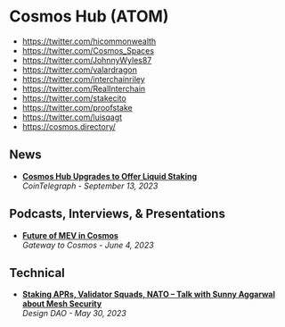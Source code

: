# Cosmos Hub (ATOM)

- https://twitter.com/hicommonwealth
- https://twitter.com/Cosmos_Spaces
- https://twitter.com/JohnnyWyles87
- https://twitter.com/valardragon
- https://twitter.com/interchainriley
- https://twitter.com/RealInterchain
- https://twitter.com/stakecito
- https://twitter.com/proofstake
- https://twitter.com/luisqagt
- https://cosmos.directory/

## News
- [**Cosmos Hub Upgrades to Offer Liquid Staking**](https://cointelegraph.com/news/cosmos-hub-upgrades-offer-liquid-staking)
  <br/>_CoinTelegraph - September 13, 2023_

## Podcasts, Interviews, & Presentations
- [**Future of MEV in Cosmos**](https://www.youtube.com/watch?v=rQuDbh0JQj8)
  <br/>_Gateway to Cosmos - June 4, 2023_

## Technical
- [**Staking APRs, Validator Squads, NATO – Talk with Sunny Aggarwal about Mesh Security**](https://www.youtube.com/watch?v=WD_ZYaNSfEU)
  <br/>_Design DAO - May 30, 2023_
